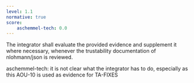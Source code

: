 ```yaml
---
level: 1.1
normative: true
score:
    aschemmel-tech: 0.0
---
```


The integrator shall evaluate the provided evidence and supplement it where necessary, whenever the trustability documentation of nlohmann/json is reviewed.

aschemmel-tech: it is not clear what the integrator has to do, especially as this AOU-10 is used as evidence for TA-FIXES